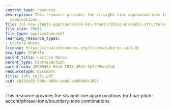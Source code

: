 ```yaml
---
content_type: resource
description: This resource provides the straight-line approximations for final-pitch-accent/phrase-tone/boundary-tone
  combinations.
file: /ol-ocw-studio-app/courses/6-911-transcribing-prosodic-structure-of-spoken-utterances-with-tobi-january-iap-2006/cb81da33508cd09edab6ba068b0c2829_tobi_tails.pdf
file_size: 35611
file_type: application/pdf
learning_resource_types:
- Lecture Notes
license: https://creativecommons.org/licenses/by-nc-sa/4.0/
ocw_type: OCWFile
parent_title: Lecture Notes
parent_type: CourseSection
parent_uid: 4820948e-86a5-7932-49d2-2b7a99eed7a6
resourcetype: Document
title: tobi_tails.pdf
uid: cb81da33-508c-d09e-dab6-ba068b0c2829
---
```

This resource provides the straight-line approximations for final-pitch-accent/phrase-tone/boundary-tone combinations.
